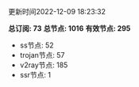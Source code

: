 更新时间2022-12-09 18:23:32

**总订阅: 73**
**总节点: 1016**
**有效节点: 295**
- ss节点: 52
- trojan节点: 57
- v2ray节点: 185
- ssr节点: 1
